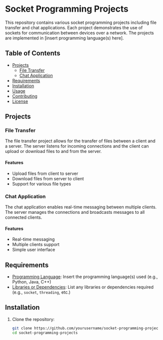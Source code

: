 # Socket Programming Projects

This repository contains various socket programming projects including file transfer and chat applications. Each project demonstrates the use of sockets for communication between devices over a network. The projects are implemented in [insert programming language(s) here].

## Table of Contents

- [Projects](#projects)
  - [File Transfer](#file-transfer)
  - [Chat Application](#chat-application)
- [Requirements](#requirements)
- [Installation](#installation)
- [Usage](#usage)
- [Contributing](#contributing)
- [License](#license)

## Projects

### File Transfer

The file transfer project allows for the transfer of files between a client and a server. The server listens for incoming connections and the client can upload or download files to and from the server.

#### Features
- Upload files from client to server
- Download files from server to client
- Support for various file types

### Chat Application

The chat application enables real-time messaging between multiple clients. The server manages the connections and broadcasts messages to all connected clients.

#### Features
- Real-time messaging
- Multiple clients support
- Simple user interface

## Requirements

- [Programming Language](https://www.example.com): Insert the programming language(s) used (e.g., Python, Java, C++)
- [Libraries or Dependencies](https://www.example.com): List any libraries or dependencies required (e.g., `socket`, `threading`, etc.)

## Installation

1. Clone the repository:
   ```bash
   git clone https://github.com/yourusername/socket-programming-projects.git
   cd socket-programming-projects

